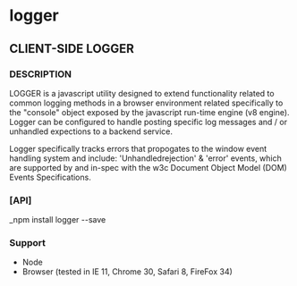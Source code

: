 # logger

## CLIENT-SIDE LOGGER

### DESCRIPTION
LOGGER is a javascript utility designed to extend functionality related to common logging methods in a browser environment related specifically to the "console" object exposed by the javascript run-time engine (v8 engine). Logger can be configured to handle posting specific log messages and / or unhandled expections to a backend service. 

Logger specifically tracks errors that propogates to the window event handling system and include: 'Unhandledrejection' & 'error' events, which are supported by and in-spec with the w3c Document Object Model (DOM) Events Specifications.

### [API]
_npm install logger --save

### Support

- Node 
- Browser (tested in IE 11, Chrome 30, Safari 8, FireFox 34)